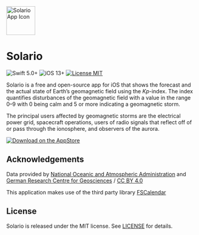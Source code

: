 <img src="https://wagenleitner.me/solario/app-icon-2-4-11.png" alt="Solario App Icon" width="76">

# Solario
![Swift 5.0+](https://img.shields.io/badge/Swift-5.0%2B-orange.svg)
![iOS 13+](https://img.shields.io/badge/iOS-13%2B-blue.svg)
[![License MIT](https://img.shields.io/badge/License-MIT-lightgray.svg)](LICENSE)

Solario is a free and open-source app for iOS that shows the forecast and the actual state of Earth’s geomagnetic field using the *Kp*-index. The index quantifies disturbances of the geomagnetic field with a value in the range 0–9 with 0 being calm and 5 or more indicating a geomagnetic storm.

The principal users affected by geomagnetic storms are the electrical power grid, spacecraft operations, users of radio signals that reflect off of or pass through the ionosphere, and observers of the aurora.

[![Download on the AppStore](https://wagenleitner.me/solario/app-store-badge-us.svg)](https://apps.apple.com/app/solario-geomagnetic-storms/id1266835252)

## Acknowledgements
Data provided by [National Oceanic and Atmospheric Administration](https://www.swpc.noaa.gov/products) and [German Research Centre for Geosciences](https://www.gfz-potsdam.de/en/kp-index/) / [CC BY 4.0](https://creativecommons.org/licenses/by/4.0/)

This application makes use of the third party library [FSCalendar](https://github.com/WenchaoD/FSCalendar)

## License
Solario is released under the MIT license. See [LICENSE](LICENSE) for details.
